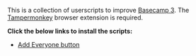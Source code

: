 This is a collection of userscripts to improve [Basecamp 3](https://basecamp.com/). The [Tampermonkey](https://www.tampermonkey.net/) browser extension is required.

**Click the below links to install the scripts:**

* [Add Everyone button](https://android-police.github.io/user-scripts/bc3-subscribe-everyone-btn.user.js)
